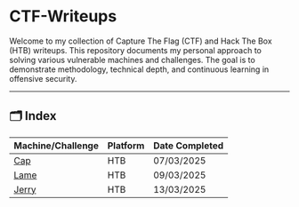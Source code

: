 # CTF-Writeups

Welcome to my collection of Capture The Flag (CTF) and Hack The Box (HTB) writeups. This repository documents my personal approach to solving various vulnerable machines and challenges. The goal is to demonstrate methodology, technical depth, and continuous learning in offensive security.

---

## 🗂️ Index

| Machine/Challenge | Platform | Date Completed |
|-------------------|----------|----------|
| [Cap](./CapWriteup.md) | HTB      | 07/03/2025      |
| [Lame](./LameWriteup.md) | HTB      | 09/03/2025      |
| [Jerry](./JerryWriteup.md) | HTB      | 13/03/2025      |

